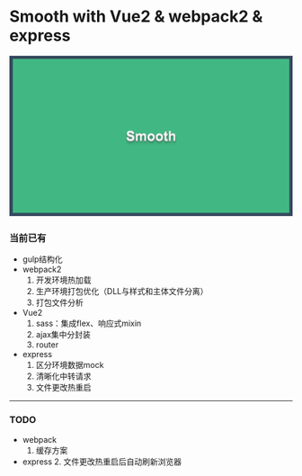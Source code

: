 # Smooth with Vue2 & webpack2 & express

<img src="./public/imgs/smooth.png" />

### 当前已有
+ gulp结构化
+ webpack2
    1. 开发环境热加载
    2. 生产环境打包优化（DLL与样式和主体文件分离）
    3. 打包文件分析
+ Vue2
    1. sass：集成flex、响应式mixin
    2. ajax集中分封装
    3. router
+ express
    1. 区分环境数据mock
    2. 清晰化中转请求
    3. 文件更改热重启
    
----

### TODO
+ webpack
    1. 缓存方案
+ express
    2. 文件更改热重启后自动刷新浏览器